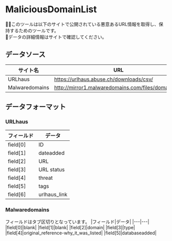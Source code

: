 # MaliciousDomainList

このツールは以下のサイトで公開されている悪意あるURL情報を取得し、保持するためのツールです。  
データの詳細情報はサイトで確認してください。

## データソース

|サイト名|URL|
|---|---|
|URLhaus|https://urlhaus.abuse.ch/downloads/csv/|
|Malwaredomains|http://mirror1.malwaredomains.com/files/domains.txt|

## データフォーマット

### URLhaus
|フィールド|データ|
|---|---|
|field[0]|ID|
|field[1]|dateadded|
|field[2]|URL|
|field[3]|URL status|
|field[4]|threat|
|field[5]|tags|
|field[6]|urlhaus_link|

### Malwaredomains
フィールドはタブ区切りとなっています。
|フィールド|データ|
|---|---|
|field[0]|blank|
|field[1]|blank|
|field[2]|domain|
|field[3]|type|
|field[4]|original_reference-why_it_was_listed|
|field[5]|databaseadded|
